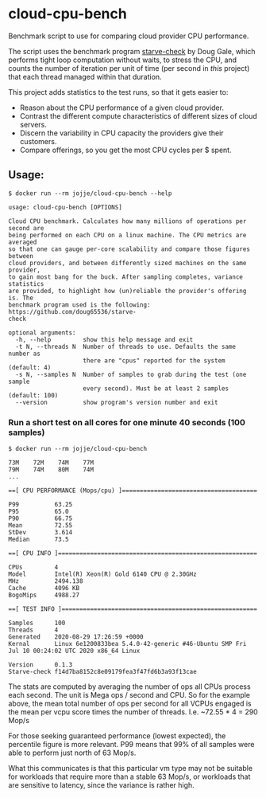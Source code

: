 # cloud-cpu-bench
Benchmark script to use for comparing cloud provider CPU performance.

The script uses the benchmark program [starve-check][1] by Doug Gale, which performs tight loop computation without waits, to stress the CPU, and counts the number of iteration per unit of time (per second in _this_ project) that each thread managed within that duration.

This project adds statistics to the test runs, so that it gets easier to:

* Reason about the CPU performance of a given cloud provider.
* Contrast the different compute characteristics of different sizes of cloud servers.
* Discern the variability in CPU capacity the providers give their customers.
* Compare offerings, so you get the most CPU cycles per $ spent.

## Usage:

    $ docker run --rm jojje/cloud-cpu-bench --help

    usage: cloud-cpu-bench [OPTIONS]

    Cloud CPU benchmark. Calculates how many millions of operations per second are
    being performed on each CPU on a linux machine. The CPU metrics are averaged
    so that one can gauge per-core scalability and compare those figures between
    cloud providers, and between differently sized machines on the same provider,
    to gain most bang for the buck. After sampling completes, variance statistics
    are provided, to highlight how (un)reliable the provider's offering is. The
    benchmark program used is the following: https://github.com/doug65536/starve-
    check

    optional arguments:
      -h, --help         show this help message and exit
      -t N, --threads N  Number of threads to use. Defaults the same number as
                         there are "cpus" reported for the system (default: 4)
      -s N, --samples N  Number of samples to grab during the test (one sample
                         every second). Must be at least 2 samples (default: 100)
      --version          show program's version number and exit

### Run a short test on all cores for one minute 40 seconds (100 samples)

    $ docker run --rm jojje/cloud-cpu-bench

    73M    72M    74M    77M
    79M    74M    80M    74M
    ...

    ==[ CPU PERFORMANCE (Mops/cpu) ]======================================

    P99          63.25
    P95          65.0
    P90          66.75
    Mean         72.55
    StDev        3.614
    Median       73.5

    ==[ CPU INFO ]========================================================

    CPUs         4
    Model        Intel(R) Xeon(R) Gold 6140 CPU @ 2.30GHz
    MHz          2494.138
    Cache        4096 KB
    BogoMips     4988.27

    ==[ TEST INFO ]=======================================================

    Samples      100
    Threads      4
    Generated    2020-08-29 17:26:59 +0000
    Kernal       Linux 6e1200833bea 5.4.0-42-generic #46-Ubuntu SMP Fri Jul 10 00:24:02 UTC 2020 x86_64 Linux

    Version      0.1.3
    Starve-check f14d7ba8152c8e09179fea3f47fd6b3a93f13cae


The stats are computed by averaging the number of ops all CPUs process each
second. The unit is Mega ops / second and CPU. So for the example above, the
mean total number of ops per second for all VCPUs engaged is the mean per vcpu
score times the number of threads. I.e. ~72.55 * 4 = 290 Mop/s

For those seeking guaranteed performance (lowest expected), the percentile
figure is more relevant. P99 means that 99% of all samples were able to
perform just north of 63 Mop/s.

What this communicates is that this particular vm type may not be suitable
for workloads that require more than a stable 63 Mop/s, or workloads that are
sensitive to latency, since the variance is rather high.

[1]: https://github.com/doug65536/starve-check
